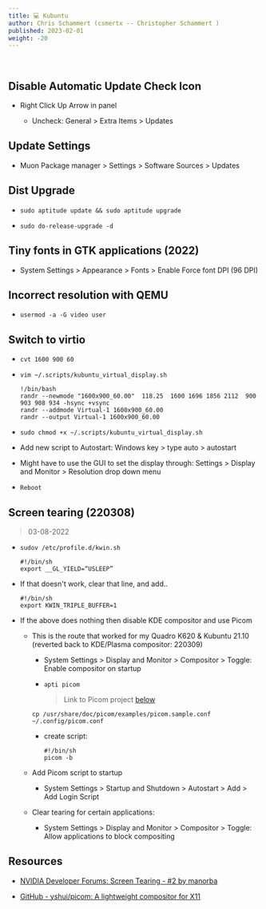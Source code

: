 ```yaml
---
title: 💻 Kubuntu
author: Chris Schammert (csmertx -- Christopher Schammert )
published: 2023-02-01
weight: -20
---
```


<!-- The content of this website was written by Christopher Schammert aka Chris Schammert -->

<br />

## Disable Automatic Update Check Icon

- Right Click Up Arrow in panel

    - Uncheck: General > Extra Items > Updates

## Update Settings

- Muon Package manager > Settings > Software Sources > Updates

## Dist Upgrade

- ```sudo aptitude update && sudo aptitude upgrade```

- ```sudo do-release-upgrade -d```

## Tiny fonts in GTK applications (2022)

- System Settings > Appearance > Fonts > Enable Force font DPI (96 DPI)

## Incorrect resolution with QEMU

- ```usermod -a -G video user```

## Switch to virtio

- ```cvt 1600 900 60```

- ```vim ~/.scripts/kubuntu_virtual_display.sh```

    ```
    !/bin/bash
    randr --newmode "1600x900_60.00"  118.25  1600 1696 1856 2112  900 903 908 934 -hsync +vsync
    randr --addmode Virtual-1 1600x900_60.00
    randr --output Virtual-1 1600x900_60.00
    ```

- ```sudo chmod +x ~/.scripts/kubuntu_virtual_display.sh```

- Add new script to Autostart: Windows key > type auto > autostart

- Might have to use the GUI to set the display through: Settings > Display and Monitor > Resolution drop down menu

- ```Reboot```

## Screen tearing (220308)

> 03-08-2022

- ```sudov /etc/profile.d/kwin.sh```

    ```
    #!/bin/sh
    export __GL_YIELD=“USLEEP”
    ```
    
- If that doesn't work, clear that line, and add..

    ```
    #!/bin/sh
    export KWIN_TRIPLE_BUFFER=1
    ```
- If the above does nothing then disable KDE compositor and use Picom

    - This is the route that worked for my Quadro K620 & Kubuntu 21.10 (reverted back to KDE/Plasma compositor: 220309)

        - System Settings > Display and Monitor > Compositor > Toggle: Enable compositor on startup

        - ```apti picom```

            > Link to Picom project [below](#resources)

        ```
        cp /usr/share/doc/picom/examples/picom.sample.conf ~/.config/picom.conf
        ```
        - create script:

            ```
            #!/bin/sh
            picom -b
            ```

    - Add Picom script to startup

        - System Settings > Startup and Shutdown > Autostart > Add > Add Login Script

    - Clear tearing for certain applications: 

        - System Settings > Display and Monitor > Compositor > Toggle: Allow applications to block compositing

## Resources

- [NVIDIA Developer Forums: Screen Tearing - #2 by manorba
](https://forums.developer.nvidia.com/t/screen-tearing/37789/2)

- [GitHub - yshui/picom: A lightweight compositor for X11
](https://github.com/yshui/picom)